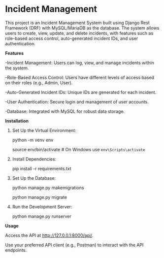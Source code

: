 # Incident Management
This project is an Incident Management System built using Django Rest Framework (DRF) with MySQL/MariaDB as the database. The system allows users to create, view, update, and delete incidents, with features such as role-based access control, auto-generated incident IDs, and user authentication.

**Features**

-Incident Management: Users can log, view, and manage incidents within the system.

-Role-Based Access Control: Users have different levels of access based on their roles (e.g., Admin, User).

-Auto-Generated Incident IDs: Unique IDs are generated for each incident.

-User Authentication: Secure login and management of user accounts.

-Database: Integrated with MySQL for robust data storage.

**Installation**

1. Set Up the Virtual Environment:

   python -m venv env

   source env/bin/activate  # On Windows use `env\Scripts\activate`

2. Install Dependencies:

   pip install -r requirements.txt

3. Set Up the Database:

   python manage.py makemigrations

   python manage.py migrate

4. Run the Development Server:

   python manage.py runserver

**Usage**

Access the API at http://127.0.0.1:8000/api/.

Use your preferred API client (e.g., Postman) to interact with the API endpoints.   
